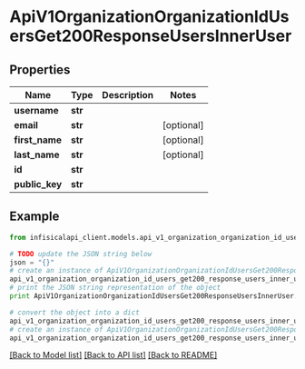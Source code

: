 # ApiV1OrganizationOrganizationIdUsersGet200ResponseUsersInnerUser


## Properties
Name | Type | Description | Notes
------------ | ------------- | ------------- | -------------
**username** | **str** |  | 
**email** | **str** |  | [optional] 
**first_name** | **str** |  | [optional] 
**last_name** | **str** |  | [optional] 
**id** | **str** |  | 
**public_key** | **str** |  | 

## Example

```python
from infisicalapi_client.models.api_v1_organization_organization_id_users_get200_response_users_inner_user import ApiV1OrganizationOrganizationIdUsersGet200ResponseUsersInnerUser

# TODO update the JSON string below
json = "{}"
# create an instance of ApiV1OrganizationOrganizationIdUsersGet200ResponseUsersInnerUser from a JSON string
api_v1_organization_organization_id_users_get200_response_users_inner_user_instance = ApiV1OrganizationOrganizationIdUsersGet200ResponseUsersInnerUser.from_json(json)
# print the JSON string representation of the object
print ApiV1OrganizationOrganizationIdUsersGet200ResponseUsersInnerUser.to_json()

# convert the object into a dict
api_v1_organization_organization_id_users_get200_response_users_inner_user_dict = api_v1_organization_organization_id_users_get200_response_users_inner_user_instance.to_dict()
# create an instance of ApiV1OrganizationOrganizationIdUsersGet200ResponseUsersInnerUser from a dict
api_v1_organization_organization_id_users_get200_response_users_inner_user_from_dict = ApiV1OrganizationOrganizationIdUsersGet200ResponseUsersInnerUser.from_dict(api_v1_organization_organization_id_users_get200_response_users_inner_user_dict)
```
[[Back to Model list]](../README.md#documentation-for-models) [[Back to API list]](../README.md#documentation-for-api-endpoints) [[Back to README]](../README.md)


